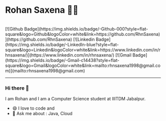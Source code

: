 # Rohan Saxena  :man_technologist:
<br>
 [![Github Badge](https://img.shields.io/badge/-Github-000?style=flat-square&logo=Github&logoColor=white&link=https://github.com/RhnSaxena)](https://github.com/RhnSaxena) [![Linkedin Badge](https://img.shields.io/badge/-LinkedIn-blue?style=flat-square&logo=Linkedin&logoColor=white&link=https://www.linkedin.com/in/rhnsaxena/)](https://www.linkedin.com/in/rhnsaxena/) [![Gmail Badge](https://img.shields.io/badge/-Gmail-c14438?style=flat-square&logo=Gmail&logoColor=white&link=mailto:rhnsaxena1998@gmail.com)](mailto:rhnsaxena1998@gmail.com)
<hr>

### Hi there 👋

I am Rohan and I am a Computer Science student at IIITDM Jabalpur.
- 😄 I love to code and
- 💬 Ask me about : Java, Cloud 

<!--
**RhnSaxena/RhnSaxena** is a ✨ _special_ ✨ repository because its `README.md` (this file) appears on your GitHub profile.

Here are some ideas to get you started:

- 🔭 I’m currently working on ...
- 🌱 I’m currently learning ...
- 👯 I’m looking to collaborate on ...
- 🤔 I’m looking for help with ...
- 💬 Ask me about ...
- 📫 How to reach me: ...
- 😄 Pronouns: ...
- ⚡ Fun fact: ...
-->
